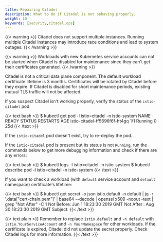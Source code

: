 ```yaml
---
title: Repairing Citadel
description: What to do if Citadel is not behaving properly.
weight: 10
keywords: [security,citadel,ops]
---
```


{{< warning >}}
Citadel does not support multiple instances. Running multiple Citadel instances
may introduce race conditions and lead to system outages.
{{< /warning >}}

{{< warning >}}
Workloads with new Kubernetes service accounts can not be started when Citadel is
disabled for maintenance since they can't get their certificates generated.
{{< /warning >}}

Citadel is not a critical data plane component. The default workload certificate lifetime is 3
months. Certificates will be rotated by Citadel before they expire. If Citadel is disabled for
short maintenance periods, existing mutual TLS traffic will not be affected. 


If you suspect Citadel isn't working properly, verify the status of the `istio-citadel` pod:

{{< text bash >}}
$ kubectl get pod -l istio=citadel -n istio-system
NAME                                     READY     STATUS   RESTARTS   AGE
istio-citadel-ff5696f6f-ht4gq            1/1       Running  0          25d
{{< /text >}}

If the `istio-citadel` pod doesn't exist, try to re-deploy the pod.

If the `istio-citadel` pod is present but its status is not `Running`, run the commands below to get more
debugging information and check if there are any errors:

{{< text bash >}}
$ kubectl logs -l istio=citadel -n istio-system
$ kubectl describe pod -l istio=citadel -n istio-system
{{< /text >}}

If you want to check a workload (with `default` service account and `default` namespace)
certificate's lifetime:

{{< text bash >}}
$ kubectl get secret -o json istio.default -n default | jq -r '.data["cert-chain.pem"]' | base64 --decode | openssl x509 -noout -text | grep "Not After" -C 1
  Not Before: Jun  1 18:23:30 2019 GMT
  Not After : Aug 30 18:23:30 2019 GMT
Subject:
{{< /text >}}

{{< text plain >}}
Remember to replace `istio.default` and `-n default` with `istio.YourServiceAccount` and
`-n YourNamespace` for other workloads. If the certificate is expired, Citadel did not
update the secret properly. Check Citadel logs for more information.
{{< /text >}}